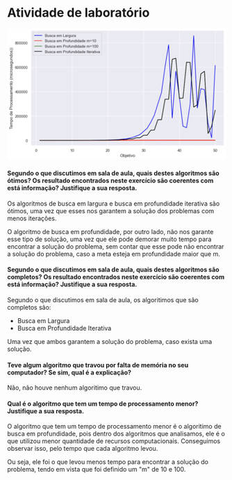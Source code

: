 # Atividade de laboratório


![](./assets/grafico.jpg)


#### Segundo o que discutimos em sala de aula, quais destes algoritmos são ótimos? Os resultado encontrados neste exercício são coerentes com está informação? Justifique a sua resposta.

Os algoritmos de busca em largura e busca em profundidade iterativa são ótimos, uma vez que esses nos garantem a solução dos problemas com menos iterações.

O algoritmo de  busca em profundidade, por outro lado, não nos garante esse tipo de solução, uma vez que ele pode demorar muito tempo para encontrar a solução do problema, sem contar que esse pode não encontrar a solução do problema, caso a  meta esteja em profundidade maior que m.


#### Segundo o que discutimos em sala de aula, quais destes algoritmos são completos? Os resultado encontrados neste exercício são coerentes com está informação? Justifique a sua resposta. 

Segundo o que discutimos em sala de aula, os algoritimos que são completos são:
- Busca em Largura
- Busca em Profundidade Iterativa

Uma vez que ambos garantem a solução do problema, caso exista uma solução.


#### Teve algum algoritmo que travou por falta de memória no seu computador? Se sim, qual é a explicação?

Não, não houve nenhum algoritimo que travou.


#### Qual é o algoritmo que tem um tempo de processamento menor? Justifique a sua resposta.


O algoritmo que tem um tempo de processamento menor é o algoritimo de busca em profundidade, pois dentro dos algoritmos que analisamos, ele é o que utilizou menor quantidade de  recursos computacionais. Conseguimos observar isso, pelo tempo que cada algoritmo levou.

Ou seja, ele foi o que levou menos tempo para encontrar a solução do problema, tendo em vista que foi definido um "m" de 10 e 100.

